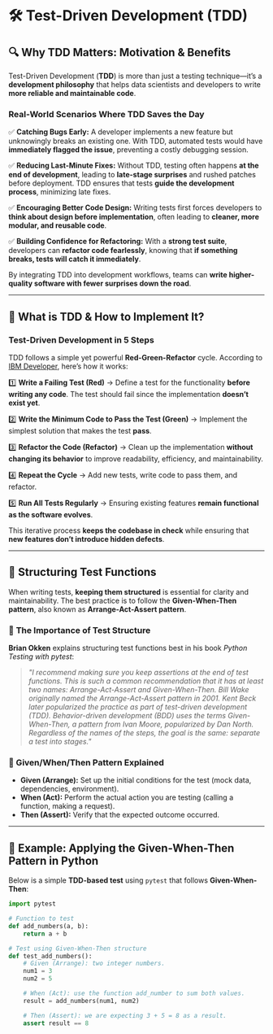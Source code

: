 # 🛠️ Test-Driven Development (TDD)  



## 🔍 Why TDD Matters: Motivation & Benefits  

Test-Driven Development (**TDD**) is more than just a testing technique—it’s a **development philosophy** that helps data scientists and developers to write **more reliable and maintainable code**.  

### **Real-World Scenarios Where TDD Saves the Day**  

✅ **Catching Bugs Early:** A developer implements a new feature but unknowingly breaks an existing one. With TDD, automated tests would have **immediately flagged the issue**, preventing a costly debugging session.  

✅ **Reducing Last-Minute Fixes:** Without TDD, testing often happens **at the end of development**, leading to **late-stage surprises** and rushed patches before deployment. TDD ensures that tests **guide the development process**, minimizing late fixes.  

✅ **Encouraging Better Code Design:** Writing tests first forces developers to **think about design before implementation**, often leading to **cleaner, more modular, and reusable code**.  

✅ **Building Confidence for Refactoring:** With a **strong test suite**, developers can **refactor code fearlessly**, knowing that **if something breaks, tests will catch it immediately**.  

By integrating TDD into development workflows, teams can **write higher-quality software with fewer surprises down the road**.  

---

## 🔄 What is TDD & How to Implement It?  

### **Test-Driven Development in 5 Steps**  

TDD follows a simple yet powerful **Red-Green-Refactor** cycle. According to [IBM Developer](https://developer.ibm.com/articles/5-steps-of-test-driven-development/), here’s how it works:  

1️⃣ **Write a Failing Test (Red)** → Define a test for the functionality **before writing any code**. The test should fail since the implementation **doesn’t exist yet**.  

2️⃣ **Write the Minimum Code to Pass the Test (Green)** → Implement the simplest solution that makes the test **pass**.  

3️⃣ **Refactor the Code (Refactor)** → Clean up the implementation **without changing its behavior** to improve readability, efficiency, and maintainability.  

4️⃣ **Repeat the Cycle** → Add new tests, write code to pass them, and refactor.  

5️⃣ **Run All Tests Regularly** → Ensuring existing features **remain functional as the software evolves**.  

This iterative process **keeps the codebase in check** while ensuring that **new features don’t introduce hidden defects**.  

---

## 📐 Structuring Test Functions  

When writing tests, **keeping them structured** is essential for clarity and maintainability. The best practice is to follow the **Given-When-Then pattern**, also known as **Arrange-Act-Assert pattern**.  

### 📖 **The Importance of Test Structure**  

**Brian Okken** explains structuring test functions best in his book *Python Testing with pytest*:  

> *"I recommend making sure you keep assertions at the end of test functions. This is such a common recommendation that it has at least two names: Arrange-Act-Assert and Given-When-Then. Bill Wake originally named the Arrange-Act-Assert pattern in 2001. Kent Beck later popularized the practice as part of test-driven development (TDD). Behavior-driven development (BDD) uses the terms Given-When-Then, a pattern from Ivan Moore, popularized by Dan North. Regardless of the names of the steps, the goal is the same: separate a test into stages."*  

### **📝 Given/When/Then Pattern Explained**  

- **Given (Arrange):** Set up the initial conditions for the test (mock data, dependencies, environment).  
- **When (Act):** Perform the actual action you are testing (calling a function, making a request).  
- **Then (Assert):** Verify that the expected outcome occurred.  

---

## 🐍 Example: Applying the Given-When-Then Pattern in Python  

Below is a simple **TDD-based test** using `pytest` that follows **Given-When-Then**:  



```python
import pytest

# Function to test
def add_numbers(a, b):
    return a + b

# Test using Given-When-Then structure
def test_add_numbers():
    # Given (Arrange): two integer numbers.
    num1 = 3
    num2 = 5

    # When (Act): use the function add_number to sum both values.
    result = add_numbers(num1, num2)

    # Then (Assert): we are expecting 3 + 5 = 8 as a result.
    assert result == 8
```